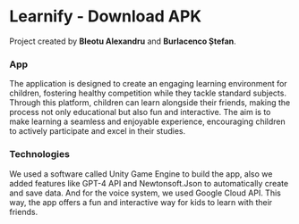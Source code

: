 # Learnify - Download APK

Project created by **Bleotu Alexandru** and **Burlacenco Ștefan**.

### App

The application is designed to create an engaging learning environment for children, fostering healthy competition while they tackle standard subjects. Through this platform, children can learn alongside their friends, making the process not only educational but also fun and interactive. The aim is to make learning a seamless and enjoyable experience, encouraging children to actively participate and excel in their studies.

### Technologies

We used a software called Unity Game Engine to build the app, also we added features like GPT-4 API and Newtonsoft.Json to automatically create and save data. And for the voice system, we used Google Cloud API. This way, the app offers a fun and interactive way for kids to learn with their friends.
